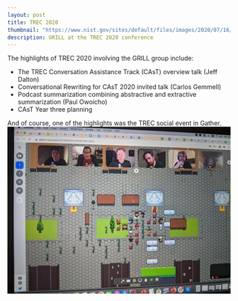 ```yaml
---
layout: post
title: TREC 2020
thumbnail: "https://www.nist.gov/sites/default/files/images/2020/07/16/newlogo.png"
description: GRILL at the TREC 2020 conference
---
```


The highlights of TREC 2020 involving the GRILL group include:
 - The TREC Conversation Assistance Track (CAsT) overview talk (Jeff Dalton)
 - Conversational Rewriting for CAsT 2020 invited talk (Carlos Gemmell)
 - Podcast summarization combining abstractive and extractive summarization (Paul Owoicho)
 - CAsT Year three planning
 
 And of course, one of the highlights was the TREC social event in Gather.
 <img src="../assets/img/trec2020_social.jpg">
